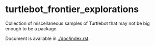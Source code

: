 # turtlebot_frontier_explorations
Collection of miscellaneous samples of Turtlebot that may not be big enough to be a package. 

Document is available in [./doc/index.rst](./doc/index.rst).
